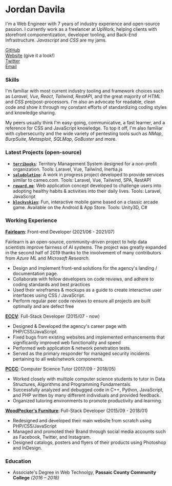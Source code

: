# Jordan Davila

I'm a Web Engineer with 7 years of industry experience and open-source passion. I currently work as a freelancer at UpWork, helping clients with storefront componentization, developer tooling, and Back-End Infrastructure. _Javascript_ and _CSS_ are my jams.

[GitHub](https://github.com/Jordan-Davila)
<br>
[Website](https://www.jordandavila.com) (give it a look!)
<br>
[Twitter](https://twitter.com/_jordandavila)
<br>
[Email](mailto:hi@jordandavila.com)

### Skills

I'm familiar with most current industry tooling and framework choices such as _Laravel_, _Vue_, _React_, _Tailwind_, _RestAPI_, and the great majority of _HTML_ and _CSS_ pre/post-processors. I'm also an advocate for readable, clean code and show it through my constant efforts of standardizing coding styles and knowledge sharing.

My peers usually think I'm easy-going, communicative, a fast learner, and a reference for CSS and JavaScript knowledge. To top it off, I'm also familiar with cybersecurity and the wide variety of pentesting tools such as _NMap_, _BurpSuite_, _Metasploit_, _SQLMap_, _GoBuster_ and more.

### Latest Projects (open-source)

- **[`terribooks`](https://jordandavila.com/projects/terribooks)**: Territory Management System designed for a non-profit organization. Tools: Laravel, Vue, Tailwind, Inertia.js
- **[`saludolatino`](https://jordandavila.com/projects/saludolatino)**: A work in progress project developed to provide services similar to cameo.com. Tools: Laravel, Vue, Tailwind, SPA, RestAPI
- **[`reward.me`](https://jordandavila.com/projects/reward-me)**:  Web application concept developed to challenge users into adopting healthy habits & activities into their daily lives. Tools: Laravel, JavaScript
- **[`blockyskies`](https://jordandavila.com/projects/blocky-skies)**: Fun, interactive mobile game based on a classic arcade game. Available on the Android & App Store. Tools: Unity3D, C#

### Working Experience

**[Fairlearn](https://fairlearn.org/)**: Front-end Developer (2021/06 - 2021/07)

Fairlearn is an open-source, community-driven project to help data scientists improve fairness of AI systems.
The project was greatly expanded in the second half of 2019 thanks to the involvement of many contributors from _Azure ML_ and _Microsoft Research_.

- Design and implement front-end solutions for the agency's landing / documentation page.
- Collaborate with fellow developers on code reviews, and adhere to coding standards and best practices
- Used their wireframes & mockups as a guide to create interactive user interfaces using CSS / JavaScript.
- Perform regular peer code reviews to ensure all projects are built optimally and are defect free

**[ECCV](https://eccv.org)**: Full-Stack Developer (2015/07 - now)

- Designed & Developed the agency's career page with PHP/CSS/JavaScript.
- Fixed bugs from existing websites and implemented enhancements that significantly improved web functionality and speed
- Performed web application & network penetration tests.
- Served as the primary responder for managed security incidents pertaining to all web/network components.

**[PCCC](https://web.pccc.edu/)**: Computer Science Tutor (2017/09 - 2018/05)

- Worked closely with multiple computer science students to tutor in Data Structures, Algorithms and Programming Fundamentals.
- Successfully analyzed and debugged code in C++, Python, JavaScript, and PHP written by many different individuals and provided feedback.
- Organized tutoring environments to promote productivity and learning.

**[WoodPecker's Furniture](https://woodpeckers-furniture.com/)**: Full-Stack Developer (2015/09 - 2018/01)

- Redesigned and developed their main website from scratch using PHP/CSS/JavaScript
- Managed and promoted their Brand through social media accounts such as Facebook, Twitter, and Instagram.
- Designed catalogs, posters and flyers of their products using Photoshop and InDesign.


### Education

- Associate's Degree in Web Technolgy, **Passaic County Community College** _(2016 – 2018)_
